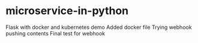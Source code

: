 # microservice-in-python
Flask with docker and kubernetes demo
Added docker file
Trying webhook
pushing contents
Final test for webhook
